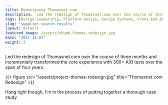 ```yaml
---
title: Redesigning Thomasnet.com
description:  Led the redesign of Thomasnet.com over the course of three months and incrementally transformed the core experience with 300+ A/B tests over the span of four years.
tags: [Design Leadership, Platform Design, Design Systems, Front-End Development, ]
slug: "supplier-search-results"
layout: default
featured_image: /assets/thumb-thomas-redesign.jpg
date: "2021-12-01"
weight: 3
---
```


Led the redesign of Thomasnet.com over the course of three months and incrementally transformed the core experience with 300+ A/B tests over the span of four years.

{{< figure src="/assets/project-thomas-redesign.jpg" title="Thomasnet.com Redesign" >}}


Hang tight though, I'm in the process of putting together a thorough case study.